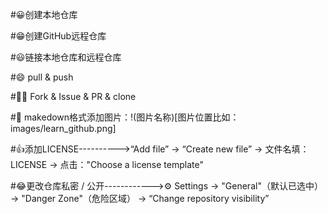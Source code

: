 #😀创建本地仓库

#😁创建GitHub远程仓库

#😃链接本地仓库和远程仓库

#😄 pull & push

#😶‍🌫️ Fork & Issue & PR & clone

#📌 makedown格式添加图片：!(图片名称)[图片位置比如：images/learn_github.png]

#👍添加LICENSE---------->“Add file” → “Create new file” → 文件名填：LICENSE → 点击："Choose a license template"

#😂更改仓库私密 / 公开------------>⚙️ Settings → "General"（默认已选中） → "Danger Zone"（危险区域） → “Change repository visibility”

